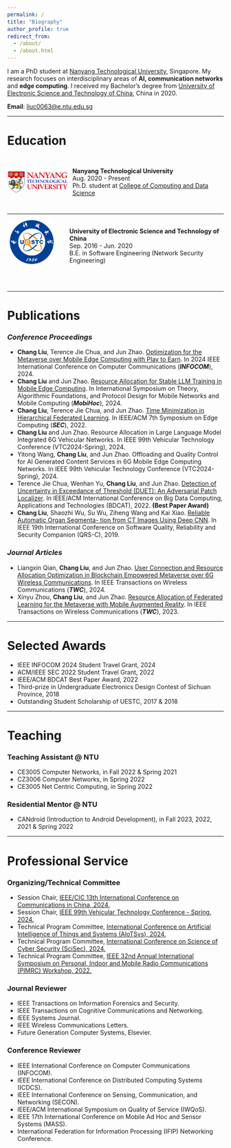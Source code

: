 ```yaml
---
permalink: /
title: "Biography"
author_profile: true
redirect_from: 
  - /about/
  - /about.html
---
```


I am a PhD student at [Nanyang Technological University](https://www.ntu.edu.sg/), Singapore. My research focuses on interdisciplinary areas of **AI, communication networks** and **edge computing**. I received my Bachelor’s degree from [University of Electronic Science and Technology of China](https://www.uestc.edu.cn/), China in 2020.

**Email**: liuc0063@e.ntu.edu.sg

<hr>

# Education 

<div style="display: flex; align-items: center;">
    <div style="width: 150px; height: 120px; margin-right: 10px;">
        <img src="../images/NTU_Logo.png" alt="NTU Logo" style="width: 100%; height: 100%; object-fit: contain;" />
    </div>
    <div>
        <b>Nanyang Technological University</b> <br>
        Aug. 2020 - Present  <br>
        Ph.D. student at <a href="https://www.ntu.edu.sg/computing">College of Computing and Data Science</a>
<!--         Also affiliated with <a href="https://www.ntu.edu.sg/erian">Energy Research Institute @ NTU</a> -->
    </div>
</div>

---


<div style="display: flex; align-items: center;">
    <div style="width: 150px; height: 120px; margin-right: 10px;">
        <img src="../images/UESTC_Logo.png" alt="UESTC Logo" style="width: 85%; height: 85%; object-fit: contain;" />
    </div>
    <div>
        <b>University of Electronic Science and Technology of China</b> <br>
        Sep. 2016 - Jun. 2020 <br>
        B.E. in Software Engineering (Network Security Engineering)
    </div>
</div>

&nbsp;

<hr>

# Publications 


### *Conference Proceedings*

+ **Chang Liu**, Terence Jie Chua, and Jun Zhao. [Optimization for the Metaverse over Mobile Edge Computing with Play to Earn](https://ieeexplore.ieee.org/document/10621355/). In 2024 IEEE International Conference on Computer Communications (***INFOCOM***), 2024.
+ **Chang Liu** and Jun Zhao. [Resource Allocation for Stable LLM Training in Mobile Edge Computing](https://doi.org/10.1145/3641512.3686358). In International Symposium on Theory, Algorithmic Foundations, and Protocol Design for Mobile Networks and Mobile Computing (***MobiHoc***), 2024.
+ **Chang Liu**, Terence Jie Chua, and Jun Zhao. [Time Minimization in Hierarchical Federated Learning](https://ieeexplore.ieee.org/document/9996746/). In IEEE/ACM 7th Symposium on Edge Computing (***SEC***), 2022.
+ **Chang Liu** and Jun Zhao. Resource Allocation in Large Language Model Integrated 6G Vehicular Networks. In IEEE 99th Vehicular Technology Conference (VTC2024-Spring), 2024.
+ Yitong Wang, **Chang Liu**, and Jun Zhao. Offloading and Quality Control for AI Generated Content Services in 6G Mobile Edge Computing Networks. In IEEE 99th Vehicular Technology Conference (VTC2024-Spring), 2024.
+ Terence Jie Chua, Wenhan Yu, **Chang Liu**, and Jun Zhao. [Detection of Uncertainty in Exceedance of Threshold (DUET): An Adversarial Patch Localizer](https://ieeexplore.ieee.org/document/10062294). In IEEE/ACM International Conference on Big Data Computing, Applications and Technologies (BDCAT), 2022. **(Best Paper Award)**
+ **Chang Liu**, Shaozhi Wu, Su Wu, Ziheng Wang and Kai Xiao. [Reliable Automatic Organ Segmenta- tion from CT Images Using Deep CNN](https://ieeexplore.ieee.org/document/8859477). In IEEE 19th International Conference on Software Quality, Reliability and Security Companion (QRS-C), 2019.

### *Journal Articles*
+ Liangxin Qian, **Chang Liu**, and Jun Zhao. [User Connection and Resource Allocation Optimization in Blockchain Empowered Metaverse over 6G Wireless Communications](https://ieeexplore.ieee.org/document/10539076/). In IEEE Transactions on Wireless Communications (***TWC***), 2024.
+ Xinyu Zhou, **Chang Liu**, and Jun Zhao. [Resource Allocation of Federated Learning for the Metaverse with Mobile Augmented Reality](https://ieeexplore.ieee.org/document/10304077/). In IEEE Transactions on Wireless Communications (***TWC***), 2023.
  
<hr>

# Selected Awards
+ IEEE INFOCOM 2024 Student Travel Grant, 2024
+ ACM/IEEE SEC 2022 Student Travel Grant, 2022
+ IEEE/ACM BDCAT Best Paper Award, 2022
+ Third-prize in Undergraduate Electronics Design Contest of Sichuan Province, 2018
+ Outstanding Student Scholarship of UESTC, 2017 & 2018
  
<hr>

# Teaching
### Teaching Assistant @ NTU
+ CE3005 Computer Networks, in Fall 2022 & Spring 2021
+ CZ3006 Computer Networks, in Spring 2022
+ CE3005 Net Centric Computing, in Spring 2022
  
### Residential Mentor @ NTU
+ CANdroid (Introduction to Android Development), in Fall 2023, 2022, 2021 & Spring 2022
  
<hr>

# Professional Service
### Organizing/Technical Committee
+ Session Chair, [IEEE/CIC 13th International Conference on Communications in China, 2024.](https://iccc2024.ieee-iccc.org/)
+ Session Chair, [IEEE 99th Vehicular Technology Conference - Spring, 2024.](https://events.vtsociety.org/vtc2024-spring/)
+ Technical Program Committee, [International Conference on Artificial Intelligence of Things and Systems (AIoTSys), 2024.](https://crowdos.cn/AIoTSys/2024/)
+ Technical Program Committee, [International Conference on Science of Cyber Security (SciSec), 2024.](https://scisec.org/index.html)
+ Technical Program Committee, [IEEE 32nd Annual International Symposium on Personal, Indoor and Mobile Radio Communications (PIMRC) Workshop, 2022.](http://pimrc2022.ieee-pimrc.org/)
  
### Journal Reviewer
+ IEEE Transactions on Information Forensics and Security.
+ IEEE Transactions on Cognitive Communications and Networking.
+ IEEE Systems Journal.
+ IEEE Wireless Communications Letters.
+ Future Generation Computer Systems, Elsevier.

### Conference Reviewer
+ IEEE International Conference on Computer Communications (INFOCOM).
+ IEEE International Conference on Distributed Computing Systems (ICDCS).
+ IEEE International Conference on Sensing, Communication, and Networking (SECON). 
+ IEEE/ACM International Symposium on Quality of Service (IWQoS).
+ IEEE 17th International Conference on Mobile Ad Hoc and Sensor Systems (MASS).
+ International Federation for Information Processing (IFIP) Networking Conference.

